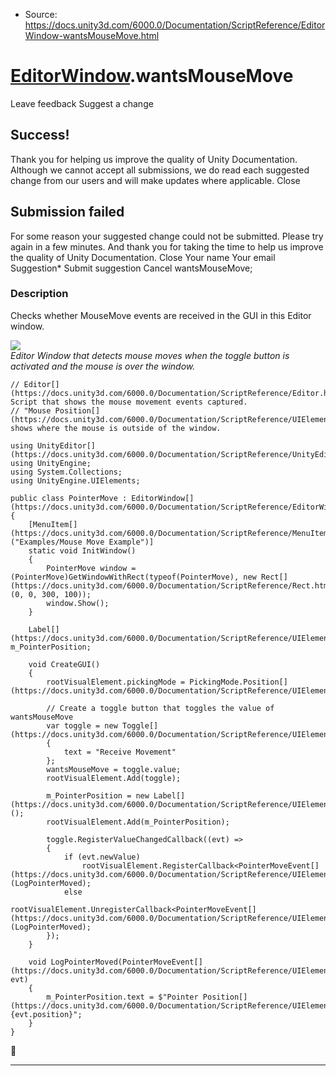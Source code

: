 * Source: https://docs.unity3d.com/6000.0/Documentation/ScriptReference/EditorWindow-wantsMouseMove.html

#  [EditorWindow](https://docs.unity3d.com/6000.0/Documentation/ScriptReference/EditorWindow.html).wantsMouseMove
Leave feedback
Suggest a change
## Success!
Thank you for helping us improve the quality of Unity Documentation. Although we cannot accept all submissions, we do read each suggested change from our users and will make updates where applicable.
Close
## Submission failed
For some reason your suggested change could not be submitted. Please <a>try again</a> in a few minutes. And thank you for taking the time to help us improve the quality of Unity Documentation.
Close
Your name Your email Suggestion* Submit suggestion
Cancel
wantsMouseMove; 
### Description
Checks whether MouseMove events are received in the GUI in this Editor window.
  
  
![](https://docs.unity3d.com/6000.0/Documentation/StaticFiles/ScriptRefImages/WantsMouseMoveEx.png)   
_Editor Window that detects mouse moves when the toggle button is activated and the mouse is over the window._
```
// Editor[](https://docs.unity3d.com/6000.0/Documentation/ScriptReference/Editor.html) Script that shows the mouse movement events captured.
// "Mouse Position[](https://docs.unity3d.com/6000.0/Documentation/ScriptReference/UIElements.Position.html)" shows where the mouse is outside of the window.

using UnityEditor[](https://docs.unity3d.com/6000.0/Documentation/ScriptReference/UnityEditor.html);
using UnityEngine;
using System.Collections;
using UnityEngine.UIElements;

public class PointerMove : EditorWindow[](https://docs.unity3d.com/6000.0/Documentation/ScriptReference/EditorWindow.html)
{
    [MenuItem[](https://docs.unity3d.com/6000.0/Documentation/ScriptReference/MenuItem.html)("Examples/Mouse Move Example")]
    static void InitWindow()
    {
        PointerMove window = (PointerMove)GetWindowWithRect(typeof(PointerMove), new Rect[](https://docs.unity3d.com/6000.0/Documentation/ScriptReference/Rect.html)(0, 0, 300, 100));
        window.Show();
    }

    Label[](https://docs.unity3d.com/6000.0/Documentation/ScriptReference/UIElements.Label.html) m_PointerPosition;

    void CreateGUI()
    {
        rootVisualElement.pickingMode = PickingMode.Position[](https://docs.unity3d.com/6000.0/Documentation/ScriptReference/UIElements.PickingMode.Position.html);

        // Create a toggle button that toggles the value of wantsMouseMove
        var toggle = new Toggle[](https://docs.unity3d.com/6000.0/Documentation/ScriptReference/UIElements.Toggle.html)
        {
            text = "Receive Movement"
        };
        wantsMouseMove = toggle.value;
        rootVisualElement.Add(toggle);

        m_PointerPosition = new Label[](https://docs.unity3d.com/6000.0/Documentation/ScriptReference/UIElements.Label.html)();
        rootVisualElement.Add(m_PointerPosition);
        
        toggle.RegisterValueChangedCallback((evt) =>
        {
            if (evt.newValue)
                rootVisualElement.RegisterCallback<PointerMoveEvent[](https://docs.unity3d.com/6000.0/Documentation/ScriptReference/UIElements.PointerMoveEvent.html)>(LogPointerMoved);
            else
                rootVisualElement.UnregisterCallback<PointerMoveEvent[](https://docs.unity3d.com/6000.0/Documentation/ScriptReference/UIElements.PointerMoveEvent.html)>(LogPointerMoved);
        });
    }

    void LogPointerMoved(PointerMoveEvent[](https://docs.unity3d.com/6000.0/Documentation/ScriptReference/UIElements.PointerMoveEvent.html) evt)
    {
        m_PointerPosition.text = $"Pointer Position[](https://docs.unity3d.com/6000.0/Documentation/ScriptReference/UIElements.Position.html): {evt.position}";
    }
}

```

* * *
